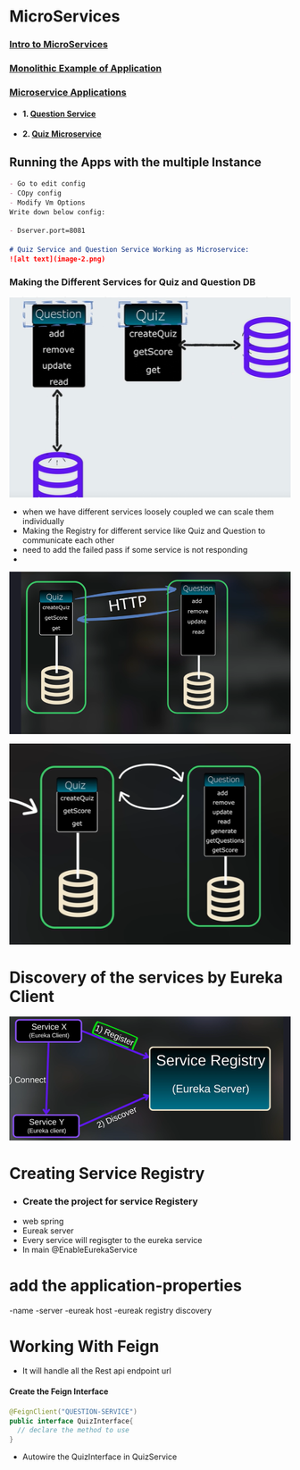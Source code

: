 #
# MicroServices 

### [Intro to MicroServices](/Microservices/MicroservicesIntro.md)

### [Monolithic Example of Application](/Microservices/SpringQuizApp1)

### [Microservice Applications](/Microservices/)

-   #### 1. [Question Service](/Microservices/question-service/)

-   #### 2. [Quiz Microservice](/Microservices//question-service/)


## Running the Apps with the multiple Instance 
```markdown
- Go to edit config 
- COpy config 
- Modify Vm Options 
Write down below config: 

- Dserver.port=8081

# Quiz Service and Question Service Working as Microservice: 
![alt text](image-2.png)

```
### Making the Different Services for Quiz and Question DB

  ![img.png](img.png)
- when we have different services loosely coupled we can scale them individually 
- Making the Registry for different service like Quiz and Question to communicate each other 
- need to add the failed pass if some service is not responding 
- 


![alt text](image.png)

![alt text](image-1.png)


# Discovery of the services by Eureka Client

![alt text](image-3.png)

# Creating Service Registry

-   ### Create the project for service Registery
  - web spring 
  - Eureak server
  - Every service will regisgter to the eureka service 
  - In main 
  @EnableEurekaService

  # add the application-properties 
  -name
  -server
  -eureak host
  -eureak registry discovery

  # Working With Feign 

  - It will handle all the Rest api endpoint url
  #### Create the Feign Interface 
  ```java
  @FeignClient("QUESTION-SERVICE")
  public interface QuizInterface{
    // declare the method to use 
  }
```
- Autowire the QuizInterface in QuizService 
